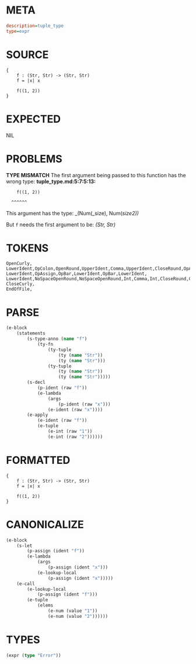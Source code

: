 # META
~~~ini
description=tuple_type
type=expr
~~~
# SOURCE
~~~roc
{
    f : (Str, Str) -> (Str, Str)
    f = |x| x

    f((1, 2))
}
~~~
# EXPECTED
NIL
# PROBLEMS
**TYPE MISMATCH**
The first argument being passed to this function has the wrong type:
**tuple_type.md:5:7:5:13:**
```roc
    f((1, 2))
```
      ^^^^^^

This argument has the type:
    _(Num(_size), Num(_size2))_

But `f` needs the first argument to be:
    _(Str, Str)_

# TOKENS
~~~zig
OpenCurly,
LowerIdent,OpColon,OpenRound,UpperIdent,Comma,UpperIdent,CloseRound,OpArrow,OpenRound,UpperIdent,Comma,UpperIdent,CloseRound,
LowerIdent,OpAssign,OpBar,LowerIdent,OpBar,LowerIdent,
LowerIdent,NoSpaceOpenRound,NoSpaceOpenRound,Int,Comma,Int,CloseRound,CloseRound,
CloseCurly,
EndOfFile,
~~~
# PARSE
~~~clojure
(e-block
	(statements
		(s-type-anno (name "f")
			(ty-fn
				(ty-tuple
					(ty (name "Str"))
					(ty (name "Str")))
				(ty-tuple
					(ty (name "Str"))
					(ty (name "Str")))))
		(s-decl
			(p-ident (raw "f"))
			(e-lambda
				(args
					(p-ident (raw "x")))
				(e-ident (raw "x"))))
		(e-apply
			(e-ident (raw "f"))
			(e-tuple
				(e-int (raw "1"))
				(e-int (raw "2"))))))
~~~
# FORMATTED
~~~roc
{
	f : (Str, Str) -> (Str, Str)
	f = |x| x

	f((1, 2))
}
~~~
# CANONICALIZE
~~~clojure
(e-block
	(s-let
		(p-assign (ident "f"))
		(e-lambda
			(args
				(p-assign (ident "x")))
			(e-lookup-local
				(p-assign (ident "x")))))
	(e-call
		(e-lookup-local
			(p-assign (ident "f")))
		(e-tuple
			(elems
				(e-num (value "1"))
				(e-num (value "2"))))))
~~~
# TYPES
~~~clojure
(expr (type "Error"))
~~~
